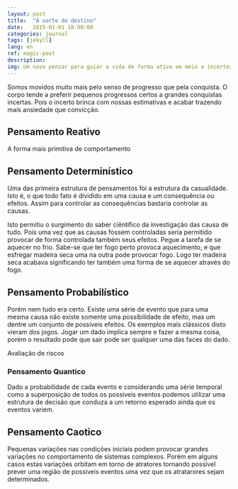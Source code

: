 ```yaml
---
layout: post
title:  "À sorte do destino"
date:   2015-01-01 18:00:00
categories: journal
tags: [jekyll]
lang: en
ref: magic-post
description: 
img: Um novo pensar para guiar a vida de forma ativa em meio a incertezas
---
```




Somos movidos muito mais pelo senso de progresso que pela conquista. O corpo tende a preferir pequenos progressos certos a grandes conquistas incertas. Pois o incerto brinca com nossas estimativas e acabar trazendo mais ansiedade que convicção.

## Pensamento Reativo

A forma mais primitiva de comportamento

## Pensamento Determinístico

Uma das primeira estrutura de pensamentos foi a estrutura da casualidade. Isto é, o que todo fato é dividido em uma causa e um consequência ou efeitos. Assim para controlar as consequências bastaria controlar as causas.

Isto permitiu o surgimento do saber ciêntifico da investigação das causa de tudo. Pois uma vez que as causas fossem controladas seria permitido provocar de forma controlada também seus efeitos. Pegue a tarefa de se aquecer no frio. Sabe-se que ter fogo perto provoca aquecimento, e que esfregar madeira seca uma na outra pode provocar fogo. Logo ter madeira seca acabava significando ter também uma forma de se aquecer através do fogo.

## Pensamento Probabilístico

Porém nem tudo era certo. Existe uma série de evento que para uma mesma causa não existe somente uma possíbilidade de efeito, mas um dentre um conjunto de possíveis efeitos. Os exemplos mais clássicos disto vieram dos jogos. Jogar um dado implica sempre e fazer a mesma coisa, porém o resultado pode que sair pode ser qualquer uma das faces do dado.

Avaliação de riscos

### Pensamento Quantico

Dado a probabilidade de cada evento e considerando uma série temporal como a superposição de todos os possíveis eventos podemos utilizar uma estrutura de decisão que conduza a um retorno esperado ainda que os eventos variem.

## Pensamento Caotico

Pequenas variações nas condições iniciais podem provocar grandes variações no comportamento de sistemas complexos. Porém em alguns casos estas variações orbitam em torno de atratores tornando possível prever uma região de possíveis eventos uma vez que os atratarores sejam determinados.
